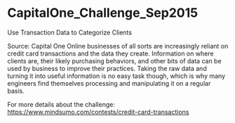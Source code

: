 # CapitalOne_Challenge_Sep2015
Use Transaction Data to Categorize Clients

Source: Capital One
Online businesses of all sorts are increasingly reliant on credit card transactions and the data they create. Information on where clients are, their likely purchasing behaviors, and other bits of data can be used by business to improve their practices. Taking the raw data and turning it into useful information is no easy task though, which is why many engineers find themselves processing and manipulating it on a regular basis.

For more details about the challenge:
https://www.mindsumo.com/contests/credit-card-transactions
